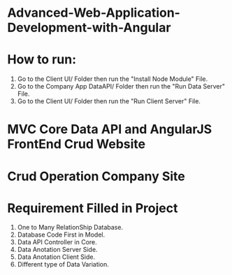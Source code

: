 # Advanced-Web-Application-Development-with-Angular

# How to run:

1. Go to the Client UI/ Folder then run the "Install Node Module" File.
2. Go to the Company App DataAPI/ Folder then run the "Run Data Server" File.
3. Go to the Client UI/ Folder then run the "Run Client Server" File.


# MVC Core Data API and AngularJS FrontEnd Crud Website

# Crud Operation Company Site

# Requirement Filled in Project

1. One to Many RelationShip Database.
2. Database Code First in Model.
3. Data API Controller in Core.
4. Data Anotation Server Side.
5. Data Anotation Client Side.
6. Different type of Data Variation.

